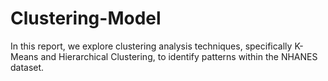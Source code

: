 # Clustering-Model
In this report, we explore clustering analysis techniques, specifically K-Means and Hierarchical Clustering, to identify patterns within the NHANES dataset.
